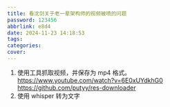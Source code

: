 ```yaml
---
title: 看沈剑关于老一辈架构师的视频被喷的问题
password: 123456
abbrlink: e8d4
date: 2024-11-23 14:18:53
tags:
categories:
cover:
---
```

1. 使用工具抓取视频，并保存为 mp4 格式。 https://www.youtube.com/watch?v=6E0xUYdkhG0 https://github.com/putyy/res-downloader
2. 使用 whisper 转为文字
